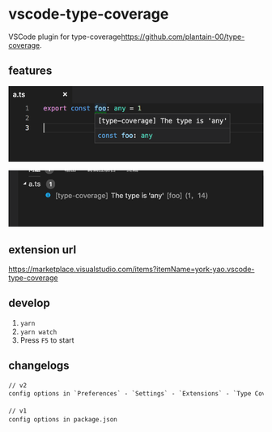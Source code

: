 # vscode-type-coverage

VSCode plugin for type-coverage<https://github.com/plantain-00/type-coverage>.

## features

![1.png](./resources/1.png)

![2.png](./resources/2.png)

## extension url

<https://marketplace.visualstudio.com/items?itemName=york-yao.vscode-type-coverage>

## develop

1. `yarn`
1. `yarn watch`
1. Press `F5` to start

## changelogs

```txt
// v2
config options in `Preferences` - `Settings` - `Extensions` - `Type Coverage`

// v1
config options in package.json
```
